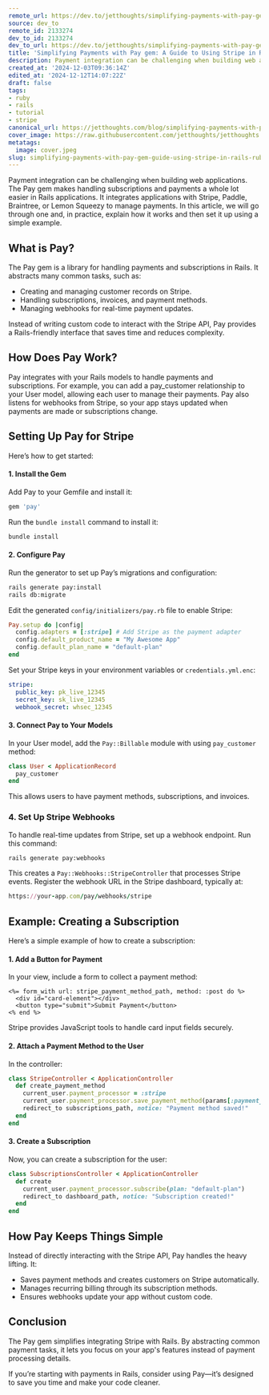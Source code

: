 ```yaml
---
remote_url: https://dev.to/jetthoughts/simplifying-payments-with-pay-gem-a-guide-to-using-stripe-in-rails-12ga
source: dev_to
remote_id: 2133274
dev_to_id: 2133274
dev_to_url: https://dev.to/jetthoughts/simplifying-payments-with-pay-gem-a-guide-to-using-stripe-in-rails-12ga
title: 'Simplifying Payments with Pay gem: A Guide to Using Stripe in Rails'
description: Payment integration can be challenging when building web applications. The Pay gem makes handling...
created_at: '2024-12-03T09:36:14Z'
edited_at: '2024-12-12T14:07:22Z'
draft: false
tags:
- ruby
- rails
- tutorial
- stripe
canonical_url: https://jetthoughts.com/blog/simplifying-payments-with-pay-gem-guide-using-stripe-in-rails-ruby/
cover_image: https://raw.githubusercontent.com/jetthoughts/jetthoughts.github.io/master/content/blog/simplifying-payments-with-pay-gem-guide-using-stripe-in-rails-ruby/cover.jpeg
metatags:
  image: cover.jpeg
slug: simplifying-payments-with-pay-gem-guide-using-stripe-in-rails-ruby
---
```

Payment integration can be challenging when building web applications. The Pay gem makes handling subscriptions and payments a whole lot easier in Rails applications. It integrates applications with Stripe, Paddle, Braintree, or Lemon Squeezy to manage payments. In this article, we will go through one and, in practice, explain how it works and then set it up using a simple example.

## What is Pay?

The Pay gem is a library for handling payments and subscriptions in Rails. It abstracts many common tasks, such as:

- Creating and managing customer records on Stripe.
- Handling subscriptions, invoices, and payment methods.
- Managing webhooks for real-time payment updates.

Instead of writing custom code to interact with the Stripe API, Pay provides a Rails-friendly interface that saves time and reduces complexity.

## How Does Pay Work?

Pay integrates with your Rails models to handle payments and subscriptions. For example, you can add a pay_customer relationship to your User model, allowing each user to manage their payments. Pay also listens for webhooks from Stripe, so your app stays updated when payments are made or subscriptions change.

## Setting Up Pay for Stripe

Here’s how to get started:

#### 1. Install the Gem

Add Pay to your Gemfile and install it:

```ruby
gem 'pay'
```

Run the `bundle install` command to install it:

```bash
bundle install
```

#### 2. Configure Pay

Run the generator to set up Pay’s migrations and configuration:

```bash
rails generate pay:install  
rails db:migrate  
```

Edit the generated `config/initializers/pay.rb` file to enable Stripe:

```ruby
Pay.setup do |config|
  config.adapters = [:stripe] # Add Stripe as the payment adapter
  config.default_product_name = "My Awesome App"
  config.default_plan_name = "default-plan"
end
```

Set your Stripe keys in your environment variables or `credentials.yml.enc`:

```yaml
stripe:
  public_key: pk_live_12345
  secret_key: sk_live_12345
  webhook_secret: whsec_12345
```

#### 3. Connect Pay to Your Models

In your User model, add the `Pay::Billable` module with using `pay_customer` method:

```ruby
class User < ApplicationRecord
  pay_customer
end
```

This allows users to have payment methods, subscriptions, and invoices.

### 4. Set Up Stripe Webhooks

To handle real-time updates from Stripe, set up a webhook endpoint. Run this command:

```bash
rails generate pay:webhooks
```

This creates a `Pay::Webhooks::StripeController` that processes Stripe events. Register the webhook URL in the Stripe dashboard, typically at:

```ruby
https://your-app.com/pay/webhooks/stripe
```

## Example: Creating a Subscription

Here’s a simple example of how to create a subscription:

#### 1. Add a Button for Payment

In your view, include a form to collect a payment method:

```erb
<%= form_with url: stripe_payment_method_path, method: :post do %>
  <div id="card-element"></div>
  <button type="submit">Submit Payment</button>
<% end %>
```

Stripe provides JavaScript tools to handle card input fields securely.

#### 2. Attach a Payment Method to the User

In the controller:

```ruby
class StripeController < ApplicationController
  def create_payment_method
    current_user.payment_processor = :stripe
    current_user.payment_processor.save_payment_method(params[:payment_method_id])
    redirect_to subscriptions_path, notice: "Payment method saved!"
  end
end
```

#### 3. Create a Subscription

Now, you can create a subscription for the user:

```ruby
class SubscriptionsController < ApplicationController
  def create
    current_user.payment_processor.subscribe(plan: "default-plan")
    redirect_to dashboard_path, notice: "Subscription created!"
  end
end
```

## How Pay Keeps Things Simple

Instead of directly interacting with the Stripe API, Pay handles the heavy lifting. It:

- Saves payment methods and creates customers on Stripe automatically.
- Manages recurring billing through its subscription methods.
- Ensures webhooks update your app without custom code.

## Conclusion

The Pay gem simplifies integrating Stripe with Rails. By abstracting common payment tasks, it lets you focus on your app's features instead of payment processing details.

If you’re starting with payments in Rails, consider using Pay—it’s designed to save you time and make your code cleaner.
